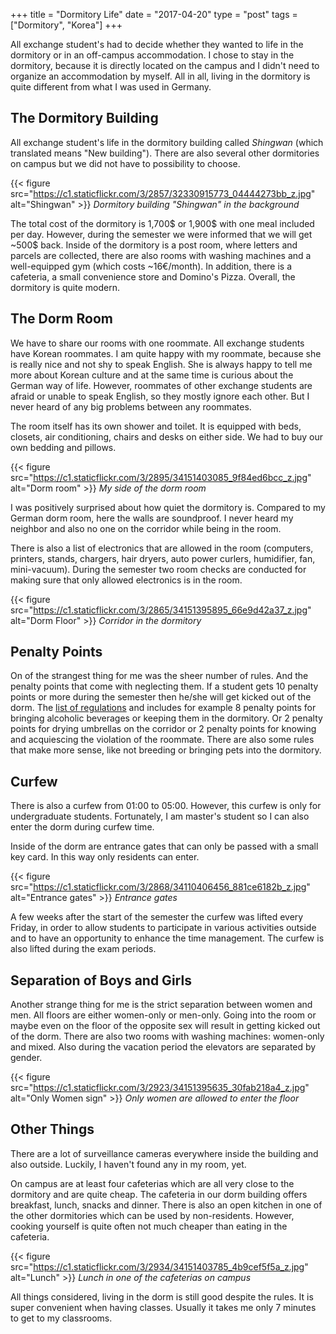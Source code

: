 +++
title = "Dormitory Life"
date = "2017-04-20"
type = "post"
tags = ["Dormitory", "Korea"]
+++

All exchange student's had to decide whether they wanted to life in the dormitory or in an off-campus accommodation. I chose to stay in the dormitory, because it is directly located on the campus and I didn't need to organize an accommodation by myself. All in all, living in the dormitory is quite different from what I was used in Germany.

## The Dormitory Building

All exchange student's life in the dormitory building called _Shingwan_ (which translated means "New building"). There are also several other dormitories on campus but we did not have to possibility to choose.

{{< figure src="https://c1.staticflickr.com/3/2857/32330915773_04444273bb_z.jpg" alt="Shingwan" >}}
*Dormitory building "Shingwan" in the background*

The total cost of the dormitory is 1,700$ or 1,900$ with one meal included per day. However, during the semester we were informed that we will get ~500$ back. Inside of the dormitory is a post room, where letters and parcels are collected, there are also rooms with washing machines and a well-equipped gym (which costs ~16€/month). In addition, there is a cafeteria, a small convenience store and Domino's Pizza. Overall, the dormitory is quite modern.

## The Dorm Room

We have to share our rooms with one roommate. All exchange students have Korean roommates. I am quite happy with my roommate, because she is really nice and not shy to speak English. She is always happy to tell me more about Korean culture and at the same time is curious about the German way of life. However, roommates of other exchange students are afraid or unable to speak English, so they mostly ignore each other. But I never heard of any big problems between any roommates.

The room itself has its own shower and toilet. It is equipped with beds, closets, air conditioning, chairs and desks on either side. We had to buy our own bedding and pillows.

{{< figure src="https://c1.staticflickr.com/3/2895/34151403085_9f84ed6bcc_z.jpg" alt="Dorm room" >}}
*My side of the dorm room*

I was positively surprised about how quiet the dormitory is. Compared to my German dorm room, here the walls are soundproof. I never heard my neighbor and also no one on the corridor while being in the room.

There is also a list of electronics that are allowed in the room (computers, printers, stands, chargers, hair dryers, auto power curlers, humidifier, fan, mini-vacuum). During the semester two room checks are conducted for making sure that only allowed electronics is in the room.  

{{< figure src="https://c1.staticflickr.com/3/2865/34151395895_66e9d42a37_z.jpg" alt="Dorm Floor" >}}
*Corridor in the dormitory*


## Penalty Points

On of the strangest thing for me was the sheer number of rules. And the penalty points that come with neglecting them. If a student gets 10 penalty points or more during the semester then he/she will get kicked out of the dorm. The [list of regulations](https://dorm.skku.edu/en_skku/lifeguide/penalty.jsp) and includes for example 8 penalty points for bringing alcoholic beverages or keeping them in the dormitory. Or 2 penalty points for drying umbrellas on the corridor or 2 penalty points for knowing and acquiescing the violation of the roommate. There are also some rules that make more sense, like not breeding or bringing pets into the dormitory.


## Curfew

There is also a curfew from 01:00 to 05:00. However, this curfew is only for undergraduate students. Fortunately, I am master's student so I can also enter the dorm during curfew time.

Inside of the dorm are entrance gates that can only be passed with a small key card. In this way only residents can enter.

{{< figure src="https://c1.staticflickr.com/3/2868/34110406456_881ce6182b_z.jpg" alt="Entrance gates" >}}
*Entrance gates*

A few weeks after the start of the semester the curfew was lifted every Friday, in order to allow students to participate in various activities outside and to have an opportunity to enhance the time management. The curfew is also lifted during the exam periods.


## Separation of Boys and Girls

Another strange thing for me is the strict separation between women and men. All floors are either women-only or men-only. Going into the room or maybe even on the floor of the opposite sex will result in getting kicked out of the dorm. There are also two rooms with washing machines: women-only and mixed. Also during the vacation period the elevators are separated by gender.

{{< figure src="https://c1.staticflickr.com/3/2923/34151395635_30fab218a4_z.jpg" alt="Only Women sign" >}}
*Only women are allowed to enter the floor*


## Other Things

There are a lot of surveillance cameras everywhere inside the building and also outside. Luckily, I haven't found any in my room, yet.

On campus are at least four cafeterias which are all very close to the dormitory and are quite cheap. The cafeteria in our dorm building offers breakfast, lunch, snacks and dinner. There is also an open kitchen in one of the other dormitories which can be used by non-residents. However, cooking yourself is quite often not much cheaper than eating in the cafeteria.

{{< figure src="https://c1.staticflickr.com/3/2934/34151403785_4b9cef5f5a_z.jpg" alt="Lunch" >}}
*Lunch in one of the cafeterias on campus*

All things considered, living in the dorm is still good despite the rules. It is super convenient when having classes. Usually it takes me only 7 minutes to get to my classrooms.  
